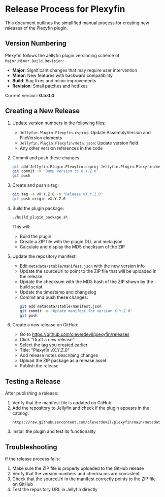 # Release Process for Plexyfin

This document outlines the simplified manual process for creating new releases of the Plexyfin plugin.

## Version Numbering

Plexyfin follows the Jellyfin plugin versioning scheme of `Major.Minor.Build.Revision`:

- **Major**: Significant changes that may require user intervention
- **Minor**: New features with backward compatibility
- **Build**: Bug fixes and minor improvements
- **Revision**: Small patches and hotfixes

Current version: **0.5.0.0**

## Creating a New Release

1. Update version numbers in the following files:
   - `Jellyfin.Plugin.Plexyfin.csproj`: Update AssemblyVersion and FileVersion elements
   - `Jellyfin.Plugin.Plexyfin/meta.json`: Update version field
   - Any other version references in the code

2. Commit and push these changes:
   ```bash
   git add Jellyfin.Plugin.Plexyfin.csproj Jellyfin.Plugin.Plexyfin/meta.json
   git commit -m "Bump version to X.Y.Z.0"
   git push
   ```

3. Create and push a tag:
   ```bash
   git tag -a vX.Y.Z.0 -m "Release vX.Y.Z.0"
   git push origin vX.Y.Z.0
   ```

4. Build the plugin package:
   ```bash
   ./build_plugin_package.sh
   ```
   This will:
   - Build the plugin
   - Create a ZIP file with the plugin DLL and meta.json
   - Calculate and display the MD5 checksum of the ZIP

5. Update the repository manifest:
   - Edit `metadata/stable/manifest.json` with the new version info
   - Update the sourceUrl to point to the ZIP file that will be uploaded in the release
   - Update the checksum with the MD5 hash of the ZIP shown by the build script
   - Update the timestamp and changelog
   - Commit and push these changes:
     ```bash
     git add metadata/stable/manifest.json
     git commit -m "Update manifest for version X.Y.Z.0"
     git push
     ```

6. Create a new release on GitHub:
   - Go to https://github.com/cleverdevil/plexyfin/releases
   - Click "Draft a new release"
   - Select the tag you created earlier
   - Title: "Plexyfin vX.Y.Z.0"
   - Add release notes describing changes
   - Upload the ZIP package as a release asset
   - Publish the release

## Testing a Release

After publishing a release:

1. Verify that the manifest file is updated on GitHub
2. Add the repository to Jellyfin and check if the plugin appears in the catalog:
   ```
   https://raw.githubusercontent.com/cleverdevil/plexyfin/main/metadata/stable/manifest.json
   ```
3. Install the plugin and test its functionality

## Troubleshooting

If the release process fails:

1. Make sure the ZIP file is properly uploaded to the GitHub release
2. Verify that the version numbers and checksums are consistent
3. Check that the sourceUrl in the manifest correctly points to the ZIP file on GitHub
4. Test the repository URL in Jellyfin directly
